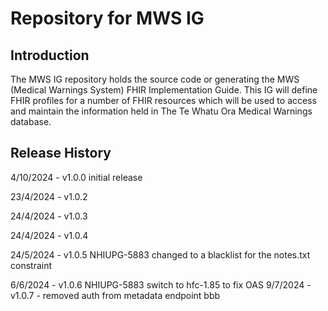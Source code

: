 # Repository for MWS IG

## Introduction
The MWS IG repository holds the source code or generating the MWS (Medical Warnings System) FHIR Implementation Guide. This IG will define FHIR profiles for a number of FHIR resources which will be used to access and maintain the information held in The Te Whatu Ora Medical Warnings database.

## Release History
4/10/2024 - v1.0.0 initial release

23/4/2024 - v1.0.2

24/4/2024 - v1.0.3

24/4/2024 - v1.0.4

24/5/2024 - v1.0.5 NHIUPG-5883 changed to a blacklist for the notes.txt constraint

6/6/2024  - v1.0.6 NHIUPG-5883 switch to hfc-1.85 to fix OAS
9/7/2024  - v1.0.7 - removed auth from metadata endpoint
bbb
